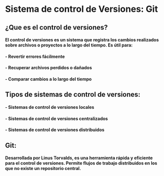 # Sistema de control de Versiones: Git
## ¿Que es el control de versiones?
#### El control de versiones es un sistema que registra los cambios realizados sobre archivos o proyectos a lo largo del tiempo. Es útil para:
#### - Revertir errores fácilmente
#### - Recuperar archivos perdidos o dañados
#### - Comparar cambios a lo largo del tiempo
## Tipos de sistemas de control de versiones:
#### - Sistemas de control de versiones locales
#### - Sistemas de control de versiones centralizados
#### - Sistemas de control de versiones distribuidos
## Git:
#### Desarrollada por Linus Torvalds, es una herramienta rápida y eficiente para el control de versiones. Permite flujos de trabajo distribuidos en los que no existe un repositorio central.
